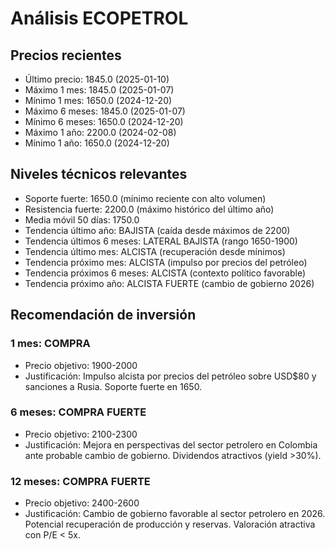 # Análisis ECOPETROL

## Precios recientes
- Último precio: 1845.0 (2025-01-10)
- Máximo 1 mes: 1845.0 (2025-01-07)
- Mínimo 1 mes: 1650.0 (2024-12-20)
- Máximo 6 meses: 1845.0 (2025-01-07)
- Mínimo 6 meses: 1650.0 (2024-12-20)
- Máximo 1 año: 2200.0 (2024-02-08)
- Mínimo 1 año: 1650.0 (2024-12-20)

## Niveles técnicos relevantes
- Soporte fuerte: 1650.0 (mínimo reciente con alto volumen)
- Resistencia fuerte: 2200.0 (máximo histórico del último año)
- Media móvil 50 días: 1750.0
- Tendencia último año: BAJISTA (caída desde máximos de 2200)
- Tendencia últimos 6 meses: LATERAL BAJISTA (rango 1650-1900)
- Tendencia último mes: ALCISTA (recuperación desde mínimos)
- Tendencia próximo mes: ALCISTA (impulso por precios del petróleo)
- Tendencia próximos 6 meses: ALCISTA (contexto político favorable)
- Tendencia próximo año: ALCISTA FUERTE (cambio de gobierno 2026)

## Recomendación de inversión

### 1 mes: COMPRA
- Precio objetivo: 1900-2000
- Justificación: Impulso alcista por precios del petróleo sobre USD$80 y sanciones a Rusia. Soporte fuerte en 1650.

### 6 meses: COMPRA FUERTE
- Precio objetivo: 2100-2300
- Justificación: Mejora en perspectivas del sector petrolero en Colombia ante probable cambio de gobierno. Dividendos atractivos (yield >30%).

### 12 meses: COMPRA FUERTE
- Precio objetivo: 2400-2600
- Justificación: Cambio de gobierno favorable al sector petrolero en 2026. Potencial recuperación de producción y reservas. Valoración atractiva con P/E < 5x.
